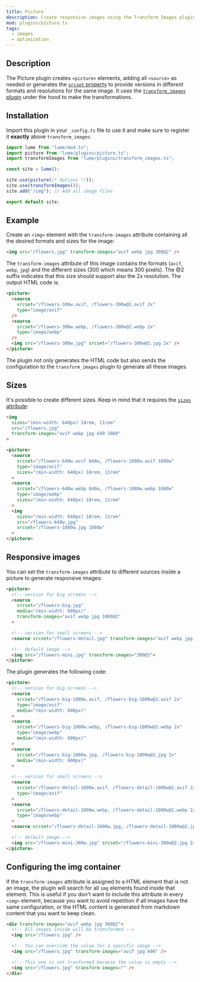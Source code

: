 ```yaml
---
title: Picture
description: Create responsive images using the Transform Images plugin
mod: plugins/picture.ts
tags:
  - images
  - optimization
---
```


## Description

The Picture plugin creates `<picture>` elements, adding all `<source>` as needed
or generates the
[`srcset` property](https://developer.mozilla.org/docs/Web/API/HTMLImageElement/srcset)
to provide versions in different formats and resolutions for the same image. It
uses the [`transform_images` plugin](./transform_images.md) under the hood to
make the transformations.

## Installation

Import this plugin in your `_config.ts` file to use it and make sure to register
it **exactly** above `transform_images`:

```js
import lume from "lume/mod.ts";
import picture from "lume/plugins/picture.ts";
import transformImages from "lume/plugins/transform_images.ts";

const site = lume();

site.use(picture(/* Options */));
site.use(transformImages());
site.add("/img"); // Add all image files

export default site;
```

## Example

Create an `<img>` element with the `transform-images` attribute containing all
the desired formats and sizes for the image:

```html
<img src="/flowers.jpg" transform-images="avif webp jpg 300@2" />
```

The `transform-images` attribute of this image contains the formats (`avif`,
`webp`, `jpg`) and the different sizes (300 which means 300 pixels). The @2
suffix indicates that this size should support also the 2x resolution. The
output HTML code is:

```html
<picture>
  <source
    srcset="/flowers-300w.avif, /flowers-300w@2.avif 2x"
    type="image/avif"
  />
  <source
    srcset="/flowers-300w.webp, /flowers-300w@2.webp 2x"
    type="image/webp"
  />
  <img src="/flowers-300w.jpg" srcset="/flowers-300w@2.jpg 2x" />
</picture>
```

The plugin not only generates the HTML code but also sends the configuration to
the `transform_images` plugin to generate all these images.

## Sizes

It's possible to create different sizes. Keep in mind that it requires the
[`sizes` attribute](https://developer.mozilla.org/en-US/docs/Web/API/HTMLImageElement/sizes):

```html
<img
  sizes="(min-width: 640px) 18rem, 11rem"
  src="/flowers.jpg"
  transform-images="avif webp jpg 640 1080"
>
```

```html
<picture>
  <source
    srcset="/flowers-640w.avif 640w, /flowers-1080w.avif 1080w"
    type="image/avif"
    sizes="(min-width: 640px) 18rem, 11rem"
  >
  <source
    srcset="/flowers-640w.webp 640w, /flowers-1080w.webp 1080w"
    type="image/webp"
    sizes="(min-width: 640px) 18rem, 11rem"
  >
  <img
    sizes="(min-width: 640px) 18rem, 11rem"
    src="/flowers-640w.jpg"
    srcset="/flowers-1080w.jpg 1080w"
  >
</picture>
```

## Responsive images

You can set the `transform-images` attribute to different sources inside a
picture to generate responsive images:

```html
<picture>
  <!-- version for big screens -->
  <source
    srcset="/flowers-big.jpg"
    media="(min-width: 600px)"
    transform-images="avif webp jpg 1000@2"
  >

  <!-- version for small screens -->
  <source srcset="/flowers-detail.jpg" transform-images="avif webp jpg 1000@2">

  <!-- default image -->
  <img src="/flowers-mini.jpg" transform-images="300@2">
</picture>
```

The plugin generates the following code:

```html
<picture>
  <!-- version for big screens -->
  <source
    srcset="/flowers-big-1000w.avif, /flowers-big-1000w@2.avif 2x"
    type="image/avif"
    media="(min-width: 600px)"
  >
  <source
    srcset="/flowers-big-1000w.webp, /flowers-big-1000w@2.webp 2x"
    type="image/webp"
    media="(min-width: 600px)"
  >
  <source
    srcset="/flowers-big-1000w.jpg, /flowers-big-1000w@2.jpg 2x"
    media="(min-width: 600px)"
  >

  <!-- version for small screens -->
  <source
    srcset="/flowers-detail-1000w.avif, /flowers-detail-1000w@2.avif 2x"
    type="image/avif"
  >
  <source
    srcset="/flowers-detail-1000w.webp, /flowers-detail-1000w@2.webp 2x"
    type="image/webp"
  >
  <source srcset="/flowers-detail-1000w.jpg, /flowers-detail-1000w@2.jpg 2x">

  <!-- default image -->
  <img src="/flowers-mini-300w.jpg" srcset="/flowers-mini-300w@2.jpg 2x">
</picture>
```

## Configuring the img container

If the `transform-images` attribute is assigned to a HTML element that is not an
image, the plugin will search for all `img` elements found inside that element.
This is useful if you don't want to include this attribute in every `<img>`
element, because you want to avoid repetition if all images have the same
configuration, or the HTML content is generated from markdown content that you
want to keep clean.

```html
<div transform-images="avif webp jpg 300@2">
  <!-- All images inside will be transformed -->
  <img src="/flowers.jpg" />

  <!-- You can override the value for a specific image -->
  <img src="/flowers.jpg" transform-images="avif jpg 600" />

  <!-- This one is not tranformed because the value is empty -->
  <img src="/flowers.jpg" transform-images="" />
</div>
```
